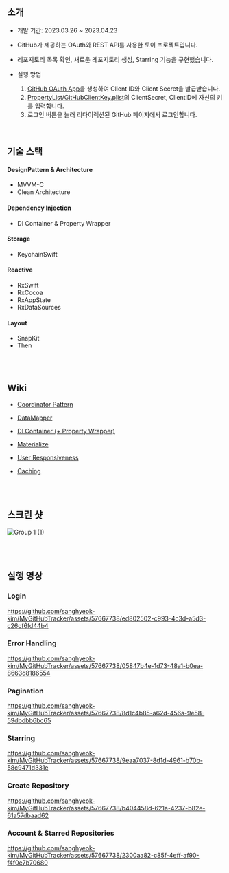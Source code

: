 
## 소개
- 개발 기간: 2023.03.26 ~ 2023.04.23
- GitHub가 제공하는 OAuth와 REST API를 사용한 토이 프로젝트입니다.
- 레포지토리 목록 확인, 새로운 레포지토리 생성, Starring 기능을 구현했습니다.

- 실행 방법
  1. [GitHub OAuth App](https://github.com/settings/developers)을 생성하여 Client ID와 Client Secret을 발급받습니다. 
  2. [PropertyList/GitHubClientKey.plist](https://github.com/sanghyeok-kim/MyGitHubTracker/blob/main/MyGitHubTracker/MyGitHubTracker/PropertyList/GitHubClientKey.plist)의 ClientSecret, ClientID에 자신의 키를 입력합니다. 
  3. 로그인 버튼을 눌러 리다이렉션된 GitHub 페이지에서 로그인합니다.

<br>

## 기술 스택

#### DesignPattern & Architecture
- MVVM-C
- Clean Architecture

#### Dependency Injection
- DI Container & Property Wrapper

#### Storage
- KeychainSwift

#### Reactive
- RxSwift
- RxCocoa
- RxAppState
- RxDataSources

#### Layout
- SnapKit
- Then



<br>
<br>

## Wiki

- [Coordinator Pattern](https://github.com/sanghyeok-kim/MyGitHubTracker/wiki/%EC%99%9C-Coordinator-Pattern%EC%9D%84-%EC%82%AC%EC%9A%A9%ED%95%98%EB%8A%94%EA%B0%80%3F)

- [DataMapper](https://github.com/sanghyeok-kim/MyGitHubTracker/wiki/DataMapper%EB%A5%BC-%ED%86%B5%ED%95%B4-DTO-%E2%86%92-Entity-%EB%B3%80%ED%99%98-%EA%B3%BC%EC%A0%95%EC%9D%98-%EA%B2%B0%ED%95%A9%EB%8F%84-%EB%82%AE%EC%B6%94%EA%B8%B0)

- [DI Container (+ Property Wrapper)](https://github.com/sanghyeok-kim/MyGitHubTracker/wiki/DI-Container%EB%A5%BC-%ED%86%B5%ED%95%9C-%EC%9D%98%EC%A1%B4%EC%84%B1-%EB%93%B1%EB%A1%9D-%EB%B0%8F-%EC%A3%BC%EC%9E%85,-Property-Wrapper%EC%9D%98-%ED%99%9C%EC%9A%A9)

- [Materialize](https://github.com/sanghyeok-kim/MyGitHubTracker/wiki/Materialize%EB%A5%BC-%ED%99%9C%EC%9A%A9%ED%95%9C-%EC%9D%B4%EB%B2%A4%ED%8A%B8-%EC%B2%98%EB%A6%AC)

- [User Responsiveness](https://github.com/sanghyeok-kim/MyGitHubTracker/wiki/Star-%EB%B2%84%ED%8A%BC%EC%9D%98-%EC%82%AC%EC%9A%A9%EC%9E%90-%EC%9D%91%EB%8B%B5%EC%84%B1-%EA%B0%9C%EC%84%A0)

- [Caching](https://github.com/sanghyeok-kim/MyGitHubTracker/wiki/Image-Caching%EC%9D%84-%EC%9C%84%ED%95%9C-%EC%BD%94%EB%93%9C-%EB%A6%AC%ED%8C%A9%ED%86%A0%EB%A7%81-%EA%B3%BC%EC%A0%95)


<br>
<br>

## 스크린 샷
![Group 1 (1)](https://github.com/sanghyeok-kim/MyGitHubTracker/assets/57667738/f96c630b-e00a-4597-b83f-747c493aaf77)

<br>
<br>

## 실행 영상

### Login
https://github.com/sanghyeok-kim/MyGitHubTracker/assets/57667738/ed802502-c993-4c3d-a5d3-c26cf6fd44b4


### Error Handling
https://github.com/sanghyeok-kim/MyGitHubTracker/assets/57667738/05847b4e-1d73-48a1-b0ea-8663d8186554


### Pagination
https://github.com/sanghyeok-kim/MyGitHubTracker/assets/57667738/8d1c4b85-a62d-456a-9e58-59dbdbb6bc65


### Starring
https://github.com/sanghyeok-kim/MyGitHubTracker/assets/57667738/9eaa7037-8d1d-4961-b70b-58c9471d331e


### Create Repository
https://github.com/sanghyeok-kim/MyGitHubTracker/assets/57667738/b404458d-621a-4237-b82e-61a57dbaad62


### Account & Starred Repositories
https://github.com/sanghyeok-kim/MyGitHubTracker/assets/57667738/2300aa82-c85f-4eff-af90-f4f0e7b70680



